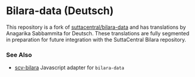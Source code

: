 # Bilara-data (Deutsch)

This repository is a fork of [suttacentral/bilara-data](https://github.com/suttacentral/bilara-data)
and has translations by Anagarika Sabbammita for Deutsch. These translations
are fully segmented in preparation for future integration with the SuttaCentral Bilara repository.

### See Also

* [scv-bilara](https://github.com/sc-voice/sccv-bilara) Javascript adapter for `bilara-data`
